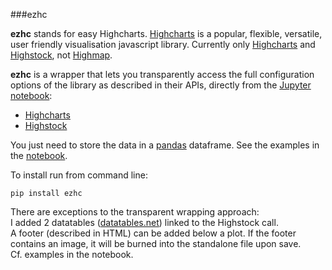 ###ezhc

**ezhc** stands for easy Highcharts.
[Highcharts](http://www.highcharts.com/) is a popular, flexible, versatile, user friendly visualisation javascript library.
Currently only [Highcharts](http://www.highcharts.com/demo) and [Highstock](http://www.highcharts.com/stock/demo), not [Highmap](http://www.highcharts.com/maps/demo).

**ezhc** is a wrapper that lets you transparently access the full configuration options of the library as described in their APIs, directly from the [Jupyter notebook](http://jupyter.org/):
+ [Highcharts](http://api.highcharts.com/highcharts)
+ [Highstock](http://api.highcharts.com/highstock)

You just need to store the data in a [pandas](http://pandas.pydata.org/) dataframe.
See the examples in the [notebook](http://nbviewer.ipython.org/github/oscar6echo/ezhc/blob/master/demo_ezhc.ipynb).

To install run from command line:
```
pip install ezhc
```

There are exceptions to the transparent wrapping approach:  
I added 2 datatables ([datatables.net](http://datatables.net/)) linked to the Highstock call.  
A footer (described in HTML) can be added below a plot. If the footer contains an image, it will be burned into the standalone file upon save.  
Cf. examples in the notebook.  
